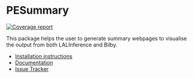 # PESummary

[![Coverage report](https://docs.ligo.org/charlie.hoy/pesummary/coverage_badge.svg)](https://docs.ligo.org/charlie.hoy/pesummary/htmlcov/index.html)

This package helps the user to generate summary webpages to visualise the output from both LALInference and Bilby.

 * [Installation instructions](https://docs.ligo.org/charlie.hoy/pesummary/installation.html)
 * [Documentation](https://docs.ligo.org/charlie.hoy/pesummary)
 * [Issue Tracker](https://git.ligo.org/charlie.hoy/pesummary/issues)
